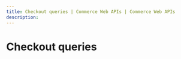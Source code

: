 ```yaml
---
title: Checkout queries | Commerce Web APIs | Commerce Web APIs
description:
---
```


# Checkout queries
